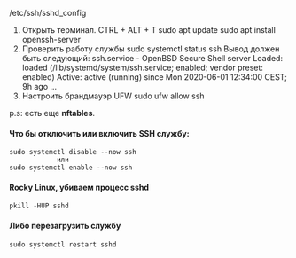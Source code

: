 /etc/ssh/sshd_config

1. Открыть терминал. CTRL + ALT + T
	sudo apt update
	sudo apt install openssh-server
2. Проверить работу службы
	sudo systemctl status ssh
  Вывод должен быть следующий: 
   ssh.service - OpenBSD Secure Shell server Loaded: loaded (/lib/systemd/system/ssh.service; enabled; vendor preset: enabled) Active: active (running) since Mon 2020-06-01 12:34:00 CEST; 9h ago ...
3. Настроить брандмауэр UFW
	sudo ufw allow ssh

p.s: есть еще **nftables**.


#### Что бы отключить или включить SSH службу:
	sudo systemctl disable --now ssh
				или
	sudo systemctl enable --now ssh




#### Rocky Linux, убиваем процесс sshd
	pkill -HUP sshd

#### Либо перезагрузить службу
	sudo systemctl restart sshd